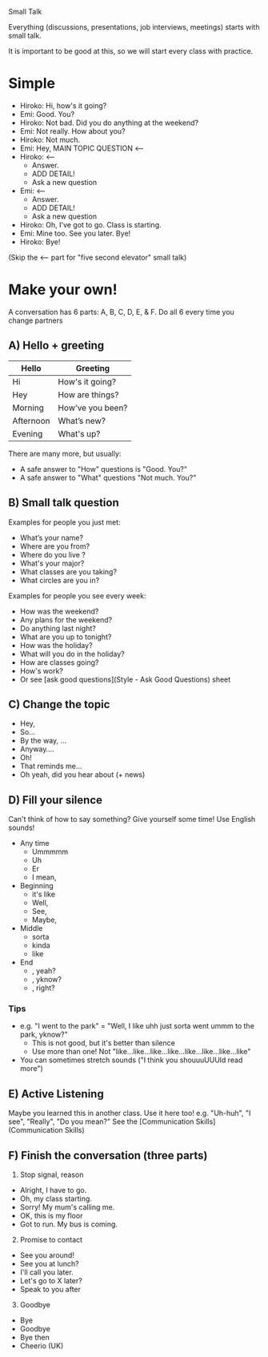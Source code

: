 Small Talk

Everything (discussions, presentations, job interviews, meetings) starts with small talk. 

It is important to be good at this, so we will start every class with practice.

# Simple  
* Hiroko:     Hi, how's it going? 
* Emi:        Good. You?  
* Hiroko:     Not bad. Did you do anything at the weekend?
* Emi:        Not really. How about you? 
* Hiroko:     Not much. 
* Emi:        Hey, MAIN TOPIC QUESTION <--
* Hiroko: <--
    * Answer. 
    * ADD DETAIL! 
    * Ask a new question
* Emi: <--
    * Answer. 
    * ADD DETAIL!  
    * Ask a new question
* Hiroko:     Oh, I've got to go. Class is starting. 
* Emi:        Mine too. See you later. Bye!
* Hiroko:     Bye!

(Skip the <-- part for "five second elevator" small talk)

# Make your own!
A conversation has 6 parts: A, B, C, D, E, & F. Do all 6 every time you change partners

## A) Hello +  greeting
Hello   |Greeting
---     |---
Hi      |How's it going?
Hey     |How are things?
Morning |How’ve you been?
Afternoon |What’s new?   
Evening |What's up?
    

There are many more, but usually: 

* A safe answer to "How" questions is "Good. You?"
* A safe answer to  "What" questions "Not much. You?"
                                             
## B) Small talk question
Examples for people you just met:

* What’s your name?       
* Where are you from?                             
* Where do you live   ?      
* What's your major?          
* What classes are you taking?    
* What circles are you in?         

Examples for people you see every week:
* How was the weekend?            
* Any plans for the weekend? 
* Do anything last night?             
* What are you up to tonight?
* How was the holiday?            
* What will you do in the holiday?
* How are classes going?          
* How's work? 
* Or see [ask good questions](Style - Ask Good Questions) sheet

## C) Change the topic
* Hey, 
* So…         
* By the way, ...                 
* Anyway….                
* Oh!                     
* That reminds me...                  
* Oh yeah, did you hear about (+ news)

## D) Fill your silence
Can't think of how to say something? Give yourself some time! Use English sounds!

* Any time    
    * Ummmmm   
    * Uh     
    * Er
    * I mean, 
* Beginning       
    * it's like
    * Well, 
    * See, 
    * Maybe, 
* Middle     
    * sorta
    * kinda
    * like
* End
    * , yeah?
    * , yknow?
    * , right?
    

### Tips
* e.g. "I went to the park" = "Well, I like uhh just sorta went ummm to the park, yknow?" 
    * This is not good, but it's better than silence
    * Use more than one! Not "like...like...like...like...like...like...like...like"
* You can sometimes stretch sounds ("I think you shouuuUUUld read more")

## E) Active Listening
Maybe you learned this in another class. Use it here too!
e.g. "Uh-huh", "I see", "Really", "Do you mean?"
See the  [Communication Skills](Communication Skills)
 
## F) Finish the conversation (three parts)
1) Stop signal,  reason    
* Alright, I have to go. 
* Oh, my class starting.   
* Sorry! My mum's calling me.     
* OK, this is my floor 
* Got to run.     My bus is coming.   
2) Promise to contact       
* See you around!   
* See you at lunch? 
* I'll call you later.
* Let's go to X later? 
* Speak to you after 
3) Goodbye
* Bye
* Goodbye
* Bye then
* Cheerio (UK)
        